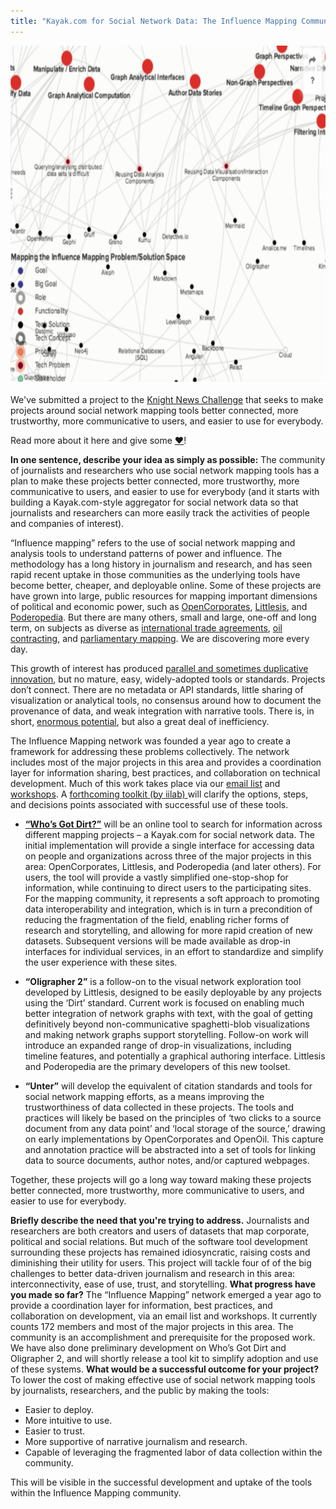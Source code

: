 ```yaml
---
title: "Kayak.com for Social Network Data: The Influence Mapping Community Tackles Its Interoperability and Usability Problems"
---
```


<img class="alignnone wp-image-380" src="/assets/images/kayak.png" alt="Knight Proposal" width="703" height="541" />

We've submitted a project to the <a href="https://www.newschallenge.org/challenge/data/entries/kayak-com-for-social-network-data-the-influence-mapping-community-tackles-its-interoperability-and-usability-problems?ct=t(14_10_15_First_News_10_14_2015)">Knight News Challenge</a> that seeks to make projects around social network mapping tools better connected, more trustworthy, more communicative to users, and easier to use for everybody.

Read more about it here and give some <a href="https://www.newschallenge.org/challenge/data/entries/kayak-com-for-social-network-data-the-influence-mapping-community-tackles-its-interoperability-and-usability-problems?ct=t(14_10_15_First_News_10_14_2015)">♥</a>!

<!--more-->

<strong>In one sentence, describe your idea as simply as possible:</strong>
The community of journalists and researchers who use social network mapping tools has a plan to make these projects better connected, more trustworthy, more communicative to users, and easier to use for everybody (and it starts with building a Kayak.com-style aggregator for social network data so that journalists and researchers can more easily track the activities of people and companies of interest).

“Influence mapping” refers to the use of social network mapping and analysis tools to understand patterns of power and influence. The methodology has a long history in journalism and research, and has seen rapid recent uptake in those communities as the underlying tools have become better, cheaper, and deployable online. Some of these projects are have grown into large, public resources for mapping important dimensions of political and economic power, such as <a href="https://opencorporates.com/" target="_blank">OpenCorporates</a>, <a href="http://littlesis.org/" target="_blank">Littlesis</a>, and <a href="http://www.poderopedia.org/" target="_blank">Poderopedia</a>. But there are many others, small and large, one-off and long term, on subjects as diverse as <a href="https://correctiv.org/en/investigations/ttip/dealer/" target="_blank">international trade agreements</a>, <a href="https://www.youtube.com/watch?v=29RQWlalFfs" target="_blank">oil contracting</a>, and <a href="http://sinarproject.org/en/updates/popit-a-key-component-for-malaysias-governance-initiatives" target="_blank">parliamentary mapping</a>. We are discovering more every day.

This growth of interest has produced <a href="https://docs.google.com/spreadsheets/d/1Xo-ehJatzmxMek6gPG0h-d7yRSuiO6_flViTQNMAku0/edit#gid=0" target="_blank">parallel and sometimes duplicative innovation</a>, but no mature, easy, widely-adopted tools or standards. Projects don’t connect. There are no metadata or API standards, little sharing of visualization or analytical tools, no consensus around how to document the provenance of data, and weak integration with narrative tools. There is, in short, <a href="https://iilab.kumu.io/influence-mapping" target="_blank">enormous potential</a>, but also a great deal of inefficiency.

The Influence Mapping network was founded a year ago to create a framework for addressing these problems collectively. The network includes most of the major projects in this area and provides a coordination layer for information sharing, best practices, and collaboration on technical development. Much of this work takes place via our <a href="http://influencemapping.org/discussion/" target="_blank">email list</a> and <a href="https://github.com/influencemapping/wiki/wiki" target="_blank">workshops</a>. A <a href="http://influencemapping.org/influence-mapping-toolbox/" target="_blank">forthcoming toolkit (by iilab) </a>will clarify the options, steps, and decisions points associated with successful use of these tools.
<ul>
	<li><strong><a href="https://github.com/influencemapping/whos-got-dirt" target="_blank">“Who’s Got Dirt?”</a></strong> will be an online tool to search for information across different mapping projects – a Kayak.com for social network data. The initial implementation will provide a single interface for accessing data on people and organizations across three of the major projects in this area: OpenCorporates, Littlesis, and Poderopedia (and later others). For users, the tool will provide a vastly simplified one-stop-shop for information, while continuing to direct users to the participating sites. For the mapping community, it represents a soft approach to promoting data interoperability and integration, which is in turn a precondition of reducing the fragmentation of the field, enabling richer forms of research and storytelling, and allowing for more rapid creation of new datasets. Subsequent versions will be made available as drop-in interfaces for individual services, in an effort to standardize and simplify the user experience with these sites.</li>
</ul>
<ul>
	<li><strong>“Oligrapher 2”</strong> is a follow-on to the visual network exploration tool developed by Littlesis, designed to be easily deployable by any projects using the ‘Dirt’ standard. Current work is focused on enabling much better integration of network graphs with text, with the goal of getting definitively beyond non-communicative spaghetti-blob visualizations and making network graphs support storytelling. Follow-on work will introduce an expanded range of drop-in visualizations, including timeline features, and potentially a graphical authoring interface. Littlesis and Poderopedia are the primary developers of this new toolset.</li>
</ul>
<ul>
	<li><strong>“Unter”</strong> will develop the equivalent of citation standards and tools for social network mapping efforts, as a means improving the trustworthiness of data collected in these projects. The tools and practices will likely be based on the principles of ‘two clicks to a source document from any data point’ and ‘local storage of the source,’ drawing on early implementations by OpenCorporates and OpenOil. This capture and annotation practice will be abstracted into a set of tools for linking data to source documents, author notes, and/or captured webpages.</li>
</ul>
Together, these projects will go a long way toward making these projects better connected, more trustworthy, more communicative to users, and easier to use for everybody.

<strong>Briefly describe the need that you're trying to address.</strong>
Journalists and researchers are both creators and users of datasets that map corporate, political and social relations. But much of the software tool development surrounding these projects has remained idiosyncratic, raising costs and diminishing their utility for users. This project will tackle four of of the big challenges to better data-driven journalism and research in this area: interconnectivity, ease of use, trust, and storytelling.
<strong>What progress have you made so far?</strong>
The “Influence Mapping” network emerged a year ago to provide a coordination layer for information, best practices, and collaboration on development, via an email list and workshops. It currently counts 172 members and most of the major projects in this area. The community is an accomplishment and prerequisite for the proposed work. We have also done preliminary development on Who’s Got Dirt and Oligrapher 2, and will shortly release a tool kit to simplify adoption and use of these systems.
<strong>What would be a successful outcome for your project?</strong>
To lower the cost of making effective use of social network mapping tools by journalists, researchers, and the public by making the tools:
<ul>
	<li>Easier to deploy.</li>
	<li>More intuitive to use.</li>
	<li>Easier to trust.</li>
	<li>More supportive of narrative journalism and research.</li>
	<li>Capable of leveraging the fragmented labor of data collection within the community.</li>
</ul>
This will be visible in the successful development and uptake of the tools within the Influence Mapping community.
